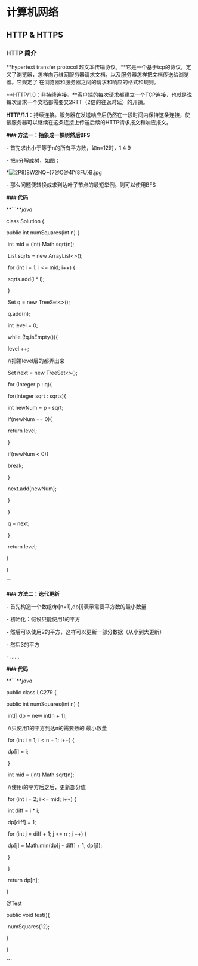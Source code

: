# 计算机网络

## HTTP & HTTPS

### HTTP 简介

**hypertext transfer protocol 超文本传输协议。**它是一个基于tcp的协议，定义了浏览器，怎样向万维网服务器请求文档，以及服务器怎样把文档传送给浏览器。它规定了 在浏览器和服务器之间的请求和响应的格式和规则。

**HTTP/1.0：非持续连接。**客户端的每次请求都建立一个TCP连接，也就是说每次请求一个文档都需要又2RTT（2倍的往返时延）的开销。

 **HTTP/1.1**：持续连接。服务器在发送响应后仍然在一段时间内保持这条连接，使该服务器可以继续在这条连接上传送后续的HTTP请求报文和响应报文。



**### 方法一：抽象成一棵树然后BFS**

**-** 首先求出小于等于n的所有平方数，如n=12时，1 4 9

**-** 把n分解成树，如图：

*![2P8)8W2NQ~}7@C@4IY8FU}B.jpg](https://pic.leetcode-cn.com/1612528202-USCpyR-2P8\)*8W2NQ~%7D7@C@4IY8FU%7DB.jpg)

**-** 那么问题便转换成求到达叶子节点的最短举例。则可以使用BFS

**### 代码**



**```***java*

class Solution {

  public int numSquares(int n) {

​    int mid = (int) Math.sqrt(n);

​    List<Integer> sqrts = new ArrayList<>();

​    for (int i = 1; i <= mid; i++) {

​      sqrts.add(i * i);

​    }

​    Set<Integer> q = new TreeSet<>();

​    q.add(n);

​    int level = 0;

​    while (!q.isEmpty()){

​      level ++;

​      //把第level层的都弄出来

​      Set<Integer> next = new TreeSet<>();

​      for (Integer p : q){

​        for(Integer sqrt : sqrts){

​          int newNum = p - sqrt;

​          if(newNum == 0){

​            return level;

​          }

​          if(newNum < 0){

​            break;

​          }

​          next.add(newNum);

​        }

​      }

​      q = next;

​    }

​    return level;

  }

}

**```**



**### 方法二：迭代更新**

**-** 首先构造一个数组dp[n+1],dp[i]表示需要平方数的最小数量

**-** 初始化：假设只能使用1的平方

**-** 然后可以使用2的平方，这样可以更新一部分数据（从小到大更新）

**-** 然后3的平方

**-** ......

**### 代码**

**```***java*

public class LC279 {

  public int numSquares(int n) {

​    int[] dp = new int[n + 1];

​    //只使用1的平方到达n的需要数的 最小数量

​    for (int i = 1; i < n + 1; i++) {

​      dp[i] = i;

​    }

​    int mid = (int) Math.sqrt(n);

​    //使用i的平方后之后，更新部分值

​    for (int i = 2; i <= mid; i++) {

​      int diff = i * i;

​      dp[diff] = 1;

​      for (int j = diff + 1; j <= n ; j ++) {

​        dp[j] = Math.min(dp[j - diff] + 1, dp[j]);

​      }

​    }

​    return dp[n];

  }

  @Test

  public void test(){

​    numSquares(12);

  }

}

**```**